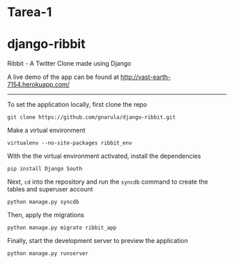 # Tarea-1

django-ribbit
=============

Ribbit - A Twitter Clone made using Django

A live demo of the app can be found at http://vast-earth-7154.herokuapp.com/

***

To set the application locally, first clone the repo

```  
git clone https://github.com/gnarula/django-ribbit.git
```

Make a virtual environment

```
virtualenv --no-site-packages ribbit_env
```
  
With the the virtual environment activated, install the dependencies

```
pip install Django South
```
  
Next, `cd` into the repository and run the `syncdb` command to create the tables and superuser account

```
python manage.py syncdb
```

Then, apply the migrations

```
python manage.py migrate ribbit_app
```
  
Finally, start the development server to preview the application

```
python manage.py runserver
```
